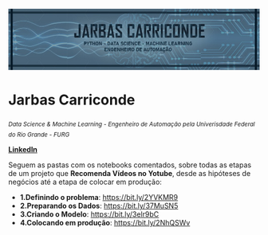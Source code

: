 <p align="center">
  <img src="jarbasjr.jpeg" >
</p>

# Jarbas Carriconde
<sub>*Data Science & Machine Learning - Engenheiro de Automação pela Univerisdade Federal do Rio Grande - FURG*</sub>

**[LinkedIn](https://www.linkedin.com/in/jarbas-carriconde-4877b9151/)**

Seguem as pastas com os notebooks comentados, sobre todas as etapas de um projeto que **Recomenda Vídeos no Yotube**,
desde as hipóteses de negócios até a etapa de colocar em produção:


* **1.Definindo o problema**: https://bit.ly/2YVKMR9
* **2.Preparando os Dados**: https://bit.ly/37MuSN5
* **3.Criando o Modelo**: https://bit.ly/3elr9bC
* **4.Colocando em produção**: https://bit.ly/2NhQSWv
